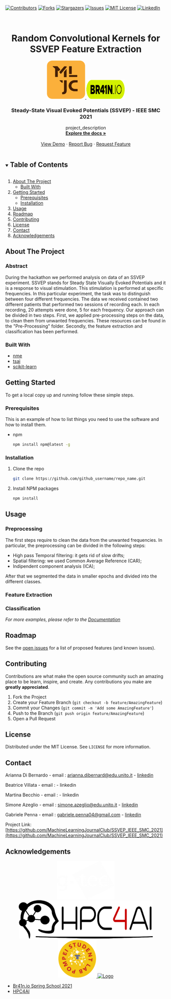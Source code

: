 <!-- PROJECT SHIELDS -->
<!--
*** I'm using markdown "reference style" links for readability.
*** Reference links are enclosed in brackets [ ] instead of parentheses ( ).
*** See the bottom of this document for the declaration of the reference variables
*** for contributors-url, forks-url, etc. This is an optional, concise syntax you may use.
*** https://www.markdownguide.org/basic-syntax/#reference-style-links
-->
[![Contributors][contributors-shield]][contributors-url]
[![Forks][forks-shield]][forks-url]
[![Stargazers][stars-shield]][stars-url]
[![Issues][issues-shield]][issues-url]
[![MIT License][license-shield]][license-url]
[![LinkedIn][linkedin-shield]][linkedin-url]



<!-- PROJECT LOGO -->
<br />
<p align="center">
    <h1 align="center">Random Convolutional Kernels for SSVEP Feature Extraction</h1>
     <a href="https://github.com/MachineLearningJournalClub/SSVEP_IEEE_SMC_2021">
    <p align="center">
    <img src="images/logo_mljc.png" alt="Logo" width="120" height="120">
    <img src="images/logo_brain_io.png" alt="Logo" width="120" height="60">
  </a>

  <h3 align="center">Steady-State Visual Evoked Potentials (SSVEP) - IEEE SMC 2021</h3>

  <p align="center">
    project_description
    <br />
    <a href="https://github.com/MachineLearningJournalClub/SSVEP_IEEE_SMC_2021"><strong>Explore the docs »</strong></a>
    <br />
    <br />
    <a href="https://github.com/MachineLearningJournalClub/SSVEP_IEEE_SMC_2021">View Demo</a>
    ·
    <a href="https://github.com/MachineLearningJournalClub/SSVEP_IEEE_SMC_2021">Report Bug</a>
    ·
    <a href="https://github.com/MachineLearningJournalClub/SSVEP_IEEE_SMC_2021">Request Feature</a>
  </p>
</p>



<!-- TABLE OF CONTENTS -->
<details open="open">
  <summary><h2 style="display: inline-block">Table of Contents</h2></summary>
  <ol>
    <li>
      <a href="#about-the-project">About The Project</a>
      <ul>
        <li><a href="#built-with">Built With</a></li>
      </ul>
    </li>
    <li>
      <a href="#getting-started">Getting Started</a>
      <ul>
        <li><a href="#prerequisites">Prerequisites</a></li>
        <li><a href="#installation">Installation</a></li>
      </ul>
    </li>
    <li><a href="#usage">Usage</a></li>
    <li><a href="#roadmap">Roadmap</a></li>
    <li><a href="#contributing">Contributing</a></li>
    <li><a href="#license">License</a></li>
    <li><a href="#contact">Contact</a></li>
    <li><a href="#acknowledgements">Acknowledgements</a></li>
  </ol>
</details>



<!-- ABOUT THE PROJECT -->
## About The Project
### Abstract
 During the hackathon we performed analysis on data of an SSVEP experiment. SSVEP stands for Steady State Visually Evoked Potentials and it is a response to visual stimulation. This stimulation is performed at specific frequencies.
 In this particular experiment, the task was to distinguish between four different frequencies. The data we received contained two different patients that performed two sessions of recording each. In each recording, 20 attempts were done, 5 for each frequency.
 Our approach can be divided in two steps.
 First, we applied pre-processing steps on the data, to clean them from unwanted frequencies. These resources can be found in the "Pre-Processing" folder.
 Secondly, the feature extraction and classification has been performed.


### Built With

* [nme](https://mne.tools/stable/index.html)
* [tsai](https://github.com/timeseriesAI/tsai)
* [scikit-learn](https://scikit-learn.org/stable/)




<!-- GETTING STARTED -->
## Getting Started

To get a local copy up and running follow these simple steps.

### Prerequisites

This is an example of how to list things you need to use the software and how to install them.
* npm
  ```sh
  npm install npm@latest -g
  ```

### Installation

1. Clone the repo
   ```sh
   git clone https://github.com/github_username/repo_name.git
   ```
2. Install NPM packages
   ```sh
   npm install
   ```



<!-- USAGE EXAMPLES -->
## Usage

### Preprocessing
The first steps require to clean the data from the unwanted frequencies. In particular, the preprocessing can be divided in the following steps:
* High pass Temporal filtering: it gets rid of slow drifts;
* Spatial filtering: we used Common Average Reference (CAR);
* Indipendent component analysis (ICA);

After that we segmented the data in smaller epochs and divided into the different classes.



### Feature Extraction
### Classification

_For more examples, please refer to the [Documentation](https://example.com)_



<!-- ROADMAP -->
## Roadmap

See the [open issues](https://github.com/github_username/repo_name/issues) for a list of proposed features (and known issues).



<!-- CONTRIBUTING -->
## Contributing

Contributions are what make the open source community such an amazing place to be learn, inspire, and create. Any contributions you make are **greatly appreciated**.

1. Fork the Project
2. Create your Feature Branch (`git checkout -b feature/AmazingFeature`)
3. Commit your Changes (`git commit -m 'Add some AmazingFeature'`)
4. Push to the Branch (`git push origin feature/AmazingFeature`)
5. Open a Pull Request



<!-- LICENSE -->
## License

Distributed under the MIT License. See `LICENSE` for more information.



<!-- CONTACT -->
## Contact

Arianna Di Bernardo - email : [arianna.dibernard@edu.unito.it](arianna.dibernard@edu.unito.it) - [linkedin](https://www.linkedin.com/in/arianna-di-bernardo-043370121/)

Beatrice Villata - email : - linkedin

Martina Becchio - email : - linkedin

Simone Azeglio - email : [simone.azeglio@edu.unito.it](simone.azeglio@edu.unito.it) - [linkedin](https://www.linkedin.com/in/simoneazeglio/)

Gabriele Penna  - email : [gabriele.penna04@gmail.com](gabriele.penna04@gmail.com) - [linkedin](https://www.linkedin.com/in/gabriele-penna/)

Project Link: [https://github.com/MachineLearningJournalClub/SSVEP_IEEE_SMC_2021](https://github.com/MachineLearningJournalClub/SSVEP_IEEE_SMC_2021)



<!-- ACKNOWLEDGEMENTS -->
## Acknowledgements

<p align="center">
  <a href="https://github.com/MachineLearningJournalClub/SSVEP_IEEE_SMC_2021">
    <img src="images/logo_gtec.png" alt="Logo" width="180" height="120">
    <img src="images/logo_hpc4ai.png" alt="Logo" width="420" height="120">
    <img src="images/logo_pompei.png" alt="Logo" width="120" height="120">
    <img src="https://www.nposervices.com/images/npotorino/layout/npo-logo-torino-big.png" alt="Logo" width="120" height="120">
      

  </a>

* [Br41n.io Spring School 2021](https://www.br41n.io/Spring-School-2021)
* [HPC4AI](https://hpc4ai.it/)





<!-- MARKDOWN LINKS & IMAGES -->
<!-- https://www.markdownguide.org/basic-syntax/#reference-style-links -->
[contributors-shield]: https://img.shields.io/github/contributors/MachineLearningJournalClub/SSVEP_IEEE_SMC_2021.svg?style=for-the-badge
[contributors-url]: https://github.com/MachineLearningJournalClub/SSVEP_IEEE_SMC_2021/graphs/contributors
[forks-shield]: https://img.shields.io/github/forks/MachineLearningJournalClub/SSVEP_IEEE_SMC_2021.svg?style=for-the-badge
[forks-url]: https://github.com/MachineLearningJournalClub/SSVEP_IEEE_SMC_2021/network/members
[stars-shield]: https://img.shields.io/github/stars/MachineLearningJournalClub/SSVEP_IEEE_SMC_2021.svg?style=for-the-badge
[stars-url]: https://github.com/MachineLearningJournalClub/SSVEP_IEEE_SMC_2021/stargazers
[issues-shield]: https://img.shields.io/github/issues/MachineLearningJournalClub/SSVEP_IEEE_SMC_2021.svg?style=for-the-badge
[issues-url]: https://github.com/MachineLearningJournalClub/SSVEP_IEEE_SMC_2021/issues
[license-shield]: https://img.shields.io/github/license/MachineLearningJournalClub/SSVEP_IEEE_SMC_2021.svg?style=for-the-badge
[license-url]: https://github.com/MachineLearningJournalClub/SSVEP_IEEE_SMC_2021/blob/main/LICENSE.md
[linkedin-shield]: https://img.shields.io/badge/-LinkedIn-black.svg?style=for-the-badge&logo=linkedin&colorB=555
[linkedin-url]: https://www.linkedin.com/company/machine-learning-journal-club
